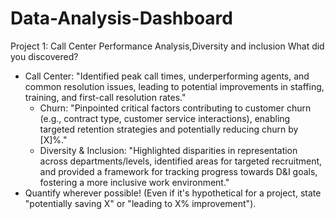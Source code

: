 # Data-Analysis-Dashboard
Project 1: Call Center Performance Analysis,Diversity and inclusion
What did you discovered?
* Call Center: "Identified peak call times, underperforming agents, and common resolution issues, leading to potential improvements in staffing, training, and first-call resolution rates."
   * Churn: "Pinpointed critical factors contributing to customer churn (e.g., contract type, customer service interactions), enabling targeted retention strategies and potentially reducing churn by [X]%."
   * Diversity & Inclusion: "Highlighted disparities in representation across departments/levels, identified areas for targeted recruitment, and provided a framework for tracking progress towards D&I goals, fostering a more inclusive work environment."
 * Quantify wherever possible! (Even if it's hypothetical for a project, state "potentially saving X" or "leading to X% improvement").
